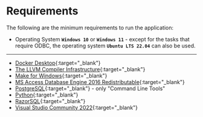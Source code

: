 # Requirements

The following are the minimum requirements to run the application:

- Operating System **`Windows 10`** or **`Windows 11`** - except for the tasks that require ODBC, the operating system **`Ubuntu LTS 22.04`** can also be used.

---

- [Docker Desktop](https://www.docker.com/products/docker-desktop/){:target="_blank"} 
- [The LLVM Compiler Infrastructure](https://llvm.org){:target="_blank"} 
- [Make for Windows](http://gnuwin32.sourceforge.net/packages/make.htm){:target="_blank"} 
- [MS Access Database Engine 2016 Redistributable](https://www.microsoft.com/en-us/download/details.aspx?id=54920){:target="_blank"}
- [PostgreSQL](https://www.enterprisedb.com/downloads/postgres-postgresql-downloads){:target="_blank"} - only "Command Line Tools"
- [Python](https://www.python.org){:target="_blank"}
- [RazorSQL](https://razorsql.com/index.html?adid=jq15&gclid=Cj0KCQjwk5ibBhDqARIsACzmgLSxlJdfFcjIaVeqtuDfjfGdasajXnyZFCyoFmXLLxKodRAoLu_m7NEaAv3IEALw_wcB){:target="_blank"}
- [Visual Studio Community 2022](https://visualstudio.microsoft.com/vs/community/){:target="_blank"}
